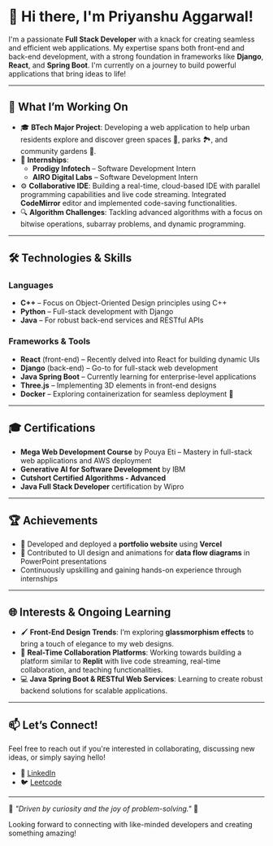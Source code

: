 # 👋 Hi there, I'm Priyanshu Aggarwal!

I'm a passionate **Full Stack Developer** with a knack for creating seamless and efficient web applications. My expertise spans both front-end and back-end development, with a strong foundation in frameworks like **Django**, **React**, and **Spring Boot**. I'm currently on a journey to build powerful applications that bring ideas to life!

---

## 🌱 What I’m Working On

- 🎓 **BTech Major Project**: Developing a web application to help urban residents explore and discover green spaces 🌳, parks 🏞, and community gardens 🌸.
- 💼 **Internships**:
  - **Prodigy Infotech** – Software Development Intern
  - **AIRO Digital Labs** – Software Development Intern
- ⚙️ **Collaborative IDE**: Building a real-time, cloud-based IDE with parallel programming capabilities and live code streaming. Integrated **CodeMirror** editor and implemented code-saving functionalities.
- 🔍 **Algorithm Challenges**: Tackling advanced algorithms with a focus on bitwise operations, subarray problems, and dynamic programming.

---

## 🛠️ Technologies & Skills

### Languages
- **C++** – Focus on Object-Oriented Design principles using C++
- **Python** – Full-stack development with Django
- **Java** – For robust back-end services and RESTful APIs

### Frameworks & Tools
- **React** (front-end) – Recently delved into React for building dynamic UIs
- **Django** (back-end) – Go-to for full-stack web development
- **Java Spring Boot** – Currently learning for enterprise-level applications
- **Three.js** – Implementing 3D elements in front-end designs
- **Docker** – Exploring containerization for seamless deployment 🚢

---

## 🎓 Certifications

- **Mega Web Development Course** by Pouya Eti – Mastery in full-stack web applications and AWS deployment
- **Generative AI for Software Development** by IBM
- **Cutshort Certified Algorithms - Advanced**
- **Java Full Stack Developer** certification by Wipro

---

## 🏆 Achievements

- 🎨 Developed and deployed a **portfolio website** using **Vercel**
- 📜 Contributed to UI design and animations for **data flow diagrams** in PowerPoint presentations
- Continuously upskilling and gaining hands-on experience through internships

---

## 🌐 Interests & Ongoing Learning

- 🖌 **Front-End Design Trends**: I’m exploring **glassmorphism effects** to bring a touch of elegance to my web designs.
- 🤖 **Real-Time Collaboration Platforms**: Working towards building a platform similar to **Replit** with live code streaming, real-time collaboration, and teaching functionalities.
- 💻 **Java Spring Boot & RESTful Web Services**: Learning to create robust backend solutions for scalable applications.

---

## 📫 Let’s Connect!

Feel free to reach out if you're interested in collaborating, discussing new ideas, or simply saying hello!

- 💼 [LinkedIn](https://www.linkedin.com/in/Priyanshu-Aggarwal8)
- 🐦 [Leetcode](https://leetcode.com/u/priyanshu_aggarwal8/)

---

🌟 *"Driven by curiosity and the joy of problem-solving."* 🌟 

Looking forward to connecting with like-minded developers and creating something amazing!
<!---
Priyanshu-Aggarwal8/Priyanshu-Aggarwal8 is a ✨ special ✨ repository because its `README.md` (this file) appears on your GitHub profile.
You can click the Preview link to take a look at your changes.
--->

